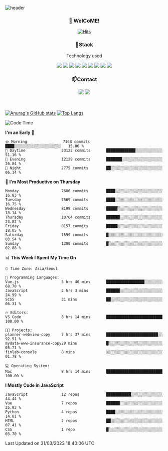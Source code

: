 ![header](https://capsule-render.vercel.app/api?type=waving&color=gradient&height=200&text=Kyungjoon&fontAlign=70&fontAlignY=40&animation=twinkling)

<h3 align="center">👋 WelCoME!</h3>

<div align=center>
  
[![Hits](https://hits.seeyoufarm.com/api/count/incr/badge.svg?url=https%3A%2F%2Fgithub.com%2Fuvula6921&count_bg=%2322BAC9&title_bg=%23827F7F&icon=iconify.svg&icon_color=%2325A27F&title=visits&edge_flat=false)](https://hits.seeyoufarm.com)
  
</div>
<h3 align="center">📌Stack</h3>
<p align="center">Technology used</p>
<div align="center"><img src="https://img.shields.io/badge/HTML5-E34F26?style=flat-square&logo=HTML5&logoColor=white"></img> <img src="https://img.shields.io/badge/CSS3-0A84FF?style=flat-square&logo=CSS3&logoColor=white"></img> <img src="https://img.shields.io/badge/JavaScript-FFCD11?style=flat-square&logo=JavaScript&logoColor=white"></img> <img src="https://img.shields.io/badge/React-00BCF6?style=flat-square&logo=React&logoColor=white"></img> <img src="https://img.shields.io/badge/jQuery-3655FF?style=flat-square&logo=jQuery&logoColor=white"></img> <img src="https://img.shields.io/badge/Ruby-E0115F?style=flat-square&logo=Ruby&logoColor=white"></img> <img src="https://img.shields.io/badge/Python-4B8BBE?style=flat-square&logo=Python&logoColor=white"></img> <img src="https://img.shields.io/badge/Vue-4FC08D?style=flat-square&logo=Vue.js&logoColor=white"></img> <img src="https://img.shields.io/badge/Nuxt-00DC82?style=flat-square&logo=Nuxt.js&logoColor=white"></img></div>

<h3 align="center">📫Contact</h3>
<div align="center"><a href="https://velog.io/@uvula6921/"><img src="https://img.shields.io/badge/Blog-20c997?style=flat-square&logo=V&logoColor=white"/></a> <a href="pkj6921@gmail.com"><img src="https://img.shields.io/badge/Gmail-EA4335?style=flat-square&logo=Gmail&logoColor=white"/></a></div>
<br>
<br>

[![Anurag's GitHub stats](https://github-readme-stats.vercel.app/api?username=uvula6921&hide=stars,issues&show_icons=true&count_private=true&theme=tokyonight)](https://github.com/anuraghazra/github-readme-stats)
[![Top Langs](https://github-readme-stats.vercel.app/api/top-langs/?username=uvula6921&hide=css,jupyter%20notebook,html&exclude_repo=uvula6921,uvula6921.github.io&layout=compact&langs_count=8)](https://github.com/anuraghazra/github-readme-stats)

<!--START_SECTION:waka-->
![Code Time](http://img.shields.io/badge/Code%20Time-1%2C495%20hrs%2048%20mins-blue)

**I'm an Early 🐤** 

```text
🌞 Morning                7168 commits        ████░░░░░░░░░░░░░░░░░░░░░   15.86 % 
🌆 Daytime                23122 commits       █████████████░░░░░░░░░░░░   51.16 % 
🌃 Evening                12129 commits       ███████░░░░░░░░░░░░░░░░░░   26.84 % 
🌙 Night                  2775 commits        ██░░░░░░░░░░░░░░░░░░░░░░░   06.14 % 
```
📅 **I'm Most Productive on Thursday** 

```text
Monday                   7606 commits        ████░░░░░░░░░░░░░░░░░░░░░   16.83 % 
Tuesday                  7569 commits        ████░░░░░░░░░░░░░░░░░░░░░   16.75 % 
Wednesday                8199 commits        █████░░░░░░░░░░░░░░░░░░░░   18.14 % 
Thursday                 10764 commits       ██████░░░░░░░░░░░░░░░░░░░   23.82 % 
Friday                   8157 commits        █████░░░░░░░░░░░░░░░░░░░░   18.05 % 
Saturday                 1599 commits        █░░░░░░░░░░░░░░░░░░░░░░░░   03.54 % 
Sunday                   1300 commits        █░░░░░░░░░░░░░░░░░░░░░░░░   02.88 % 
```


📊 **This Week I Spent My Time On** 

```text
🕑︎ Time Zone: Asia/Seoul

💬 Programming Languages: 
Vue.js                   5 hrs 40 mins       █████████████████░░░░░░░░   68.70 % 
JavaScript               2 hrs 3 mins        ██████░░░░░░░░░░░░░░░░░░░   24.99 % 
SCSS                     31 mins             ██░░░░░░░░░░░░░░░░░░░░░░░   06.31 % 

🔥 Editors: 
VS Code                  8 hrs 14 mins       █████████████████████████   100.00 % 

🐱‍💻 Projects: 
planner-webview-copy     7 hrs 37 mins       ███████████████████████░░   92.51 % 
mydata-www-insurance-copy28 mins             █░░░░░░░░░░░░░░░░░░░░░░░░   05.71 % 
finlab-console           8 mins              ░░░░░░░░░░░░░░░░░░░░░░░░░   01.78 % 

💻 Operating System: 
Mac                      8 hrs 14 mins       █████████████████████████   100.00 % 
```

**I Mostly Code in JavaScript** 

```text
JavaScript               12 repos            ███████████░░░░░░░░░░░░░░   44.44 % 
Vue                      7 repos             ██████░░░░░░░░░░░░░░░░░░░   25.93 % 
Python                   4 repos             ████░░░░░░░░░░░░░░░░░░░░░   14.81 % 
HTML                     2 repos             ██░░░░░░░░░░░░░░░░░░░░░░░   07.41 % 
CSS                      1 repo              █░░░░░░░░░░░░░░░░░░░░░░░░   03.70 % 
```




 Last Updated on 31/03/2023 18:40:06 UTC
<!--END_SECTION:waka-->
